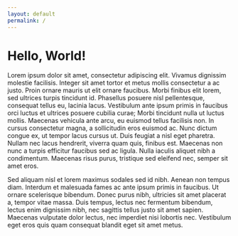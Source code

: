 ```yaml
---
layout: default
permalink: /
---
```


# Hello, World!

Lorem ipsum dolor sit amet, consectetur adipiscing elit. Vivamus dignissim molestie facilisis. Integer sit amet tortor et metus mollis consectetur a ac justo. Proin ornare mauris ut elit ornare faucibus. Morbi finibus elit lorem, sed ultrices turpis tincidunt id. Phasellus posuere nisl pellentesque, consequat tellus eu, lacinia lacus. Vestibulum ante ipsum primis in faucibus orci luctus et ultrices posuere cubilia curae; Morbi tincidunt nulla ut luctus mollis. Maecenas vehicula ante arcu, eu euismod tellus facilisis non. In cursus consectetur magna, a sollicitudin eros euismod ac. Nunc dictum congue ex, ut tempor lacus cursus ut. Duis feugiat a nisl eget pharetra. Nullam nec lacus hendrerit, viverra quam quis, finibus est. Maecenas non nunc a turpis efficitur faucibus sed ac ligula. Nulla iaculis aliquet nibh a condimentum. Maecenas risus purus, tristique sed eleifend nec, semper sit amet eros.

Sed aliquam nisl et lorem maximus sodales sed id nibh. Aenean non tempus diam. Interdum et malesuada fames ac ante ipsum primis in faucibus. Ut ornare scelerisque bibendum. Donec purus nibh, ultricies sit amet placerat a, tempor vitae massa. Duis tempus, lectus nec fermentum bibendum, lectus enim dignissim nibh, nec sagittis tellus justo sit amet sapien. Maecenas vulputate dolor lectus, nec imperdiet nisi lobortis nec. Vestibulum eget eros quis quam consequat blandit eget sit amet metus.